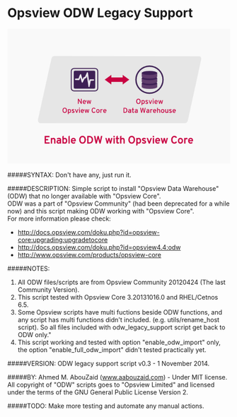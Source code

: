 Opsview ODW Legacy Support
==================

![Alt text](Eenable_ODW_with_Opsview_Core.png?raw=true "Eenable ODW with Opsview Core")

#####SYNTAX:
Don't have any, just run it.

#####DESCRIPTION:
Simple script to install "Opsview Data Warehouse" (ODW) that no longer available with "Opsview Core".<br>
ODW was a part of "Opsview Community" (had been deprecated for a while now) and this script making ODW working with "Opsview Core".<br>
For more information please check:<br>
- http://docs.opsview.com/doku.php?id=opsview-core:upgrading:upgradetocore<br>
- http://docs.opsview.com/doku.php?id=opsview4.4:odw<br>
- http://www.opsview.com/products/opsview-core<br>

#####NOTES:
1. All ODW files/scripts are from Opsview Community 20120424 (The last Community Version).<br>
2. This script tested with Opsview Core 3.20131016.0 and RHEL/Cetnos 6.5.<br>
3. Some Opsview scripts have multi fuctions beside ODW functions, and any script has multi functions didn't included. (e.g. utils/rename_host script). So all files included with odw_legacy_support script get back to ODW only."<br>
4. This script working and tested with option "enable_odw_import" only, the option "enable_full_odw_import" didn't tested practically yet.<br>

#####VERSION:
ODW legacy support script v0.3 - 1 November 2014.

#####BY:
Ahmed M. AbouZaid (www.aabouzaid.com) - Under MIT license.<br>
All copyright of "ODW" scripts goes to "Opsview Limited" and licensed under the terms of the GNU General Public License Version 2.<br>

#####TODO:
Make more testing and automate any manual actions.
